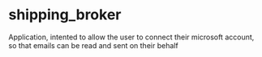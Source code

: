 # shipping_broker

Application, intented to allow the user to connect their microsoft account, so that emails can be read and sent on their behalf
